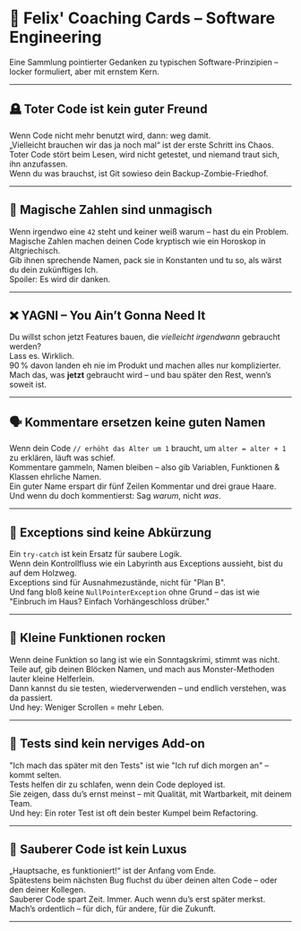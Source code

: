 # 🧠 Felix' Coaching Cards – Software Engineering 

Eine Sammlung pointierter Gedanken zu typischen Software-Prinzipien – locker formuliert, aber mit ernstem Kern.

---

## 🪦 Toter Code ist kein guter Freund

Wenn Code nicht mehr benutzt wird, dann: weg damit.  
„Vielleicht brauchen wir das ja noch mal“ ist der erste Schritt ins Chaos.  
Toter Code stört beim Lesen, wird nicht getestet, und niemand traut sich, ihn anzufassen.  
Wenn du was brauchst, ist Git sowieso dein Backup-Zombie-Friedhof.

---

## 🔮 Magische Zahlen sind unmagisch

Wenn irgendwo eine `42` steht und keiner weiß warum – hast du ein Problem.  
Magische Zahlen machen deinen Code kryptisch wie ein Horoskop in Altgriechisch.  
Gib ihnen sprechende Namen, pack sie in Konstanten und tu so, als wärst du dein zukünftiges Ich.  
Spoiler: Es wird dir danken.

---

## ❌ YAGNI – You Ain’t Gonna Need It

Du willst schon jetzt Features bauen, die *vielleicht irgendwann* gebraucht werden?  
Lass es. Wirklich.  
90 % davon landen eh nie im Produkt und machen alles nur komplizierter.  
Mach das, was **jetzt** gebraucht wird – und bau später den Rest, wenn’s soweit ist.

---

## 🗣️ Kommentare ersetzen keine guten Namen

Wenn dein Code `// erhöht das Alter um 1` braucht, um `alter = alter + 1` zu erklären, läuft was schief.  
Kommentare gammeln, Namen bleiben – also gib Variablen, Funktionen & Klassen ehrliche Namen.  
Ein guter Name erspart dir fünf Zeilen Kommentar und drei graue Haare.  
Und wenn du doch kommentierst: Sag *warum*, nicht *was*.

---

## 🚨 Exceptions sind keine Abkürzung

Ein `try-catch` ist kein Ersatz für saubere Logik.  
Wenn dein Kontrollfluss wie ein Labyrinth aus Exceptions aussieht, bist du auf dem Holzweg.  
Exceptions sind für Ausnahmezustände, nicht für "Plan B".  
Und fang bloß keine `NullPointerException` ohne Grund – das ist wie "Einbruch im Haus? Einfach Vorhängeschloss drüber."

---

## 🤏 Kleine Funktionen rocken

Wenn deine Funktion so lang ist wie ein Sonntagskrimi, stimmt was nicht.  
Teile auf, gib deinen Blöcken Namen, und mach aus Monster-Methoden lauter kleine Helferlein.  
Dann kannst du sie testen, wiederverwenden – und endlich verstehen, was da passiert.  
Und hey: Weniger Scrollen = mehr Leben.

---

## 🧪 Tests sind kein nerviges Add-on

"Ich mach das später mit den Tests" ist wie "Ich ruf dich morgen an" – kommt selten.  
Tests helfen dir zu schlafen, wenn dein Code deployed ist.  
Sie zeigen, dass du’s ernst meinst – mit Qualität, mit Wartbarkeit, mit deinem Team.  
Und hey: Ein roter Test ist oft dein bester Kumpel beim Refactoring.

---

## 🧹 Sauberer Code ist kein Luxus

„Hauptsache, es funktioniert!“ ist der Anfang vom Ende.  
Spätestens beim nächsten Bug fluchst du über deinen alten Code – oder den deiner Kollegen.  
Sauberer Code spart Zeit. Immer. Auch wenn du’s erst später merkst.  
Mach’s ordentlich – für dich, für andere, für die Zukunft.

---

